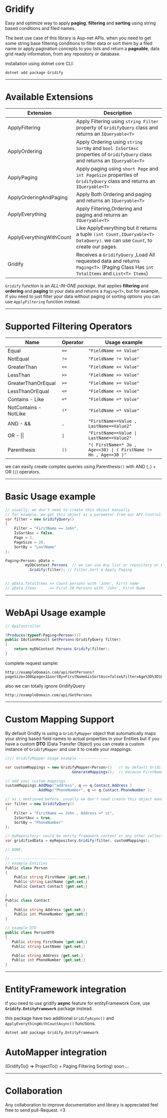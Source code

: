 # Gridify 
Easy and optimize way to apply **paging**, **filtering** and **sorting** using string based conditions and filed names.

The best use case of this library is Asp-net APIs. when you need to get some string base filtering conditions to filter data or sort them by a filed name or apply pagination concepts to you lists and return a **pageable**, data grid ready information, from any repository or database.

installation using dotnet core CLI:
```
dotnet add package Gridify
```

---------------


# Available Extensions
|      Extension | Description          
|----------------|-------------------------------|
|ApplyFiltering  | Apply Filtering using `string Filter` property of `GridifyQuery` class and returns an `IQueryable<T>`
|ApplyOrdering   | Apply Ordering using `string SortBy` and `bool IsSortAsc` properties of `GridifyQuery` class and returns an `IQueryable<T>`
|ApplyPaging     | Apply paging using `short Page` and `int PageSize` properties of `GridifyQuery` class and returns an `IQueryable<T>`
|ApplyOrderingAndPaging|Apply Both Ordering and paging and returns an `IQueryable<T>`
|ApplyEverything | Apply Filtering,Ordering and paging and returns an `IQueryable<T>`
|ApplyEverythingWithCount| Like ApplyEverything but it returns a tuple `(int Count,IQueryable<T> DataQuery)`. we can use `Count`, to create our pages.
|Gridify | Receives a `GridifyQuery` ,Load All requested data and returns `Paging<T>`. (Paging Class Has `int TotalItems` and `List<T> Items`)

`Gridify` function is an *ALL-IN-ONE package*, that applies **filtering** and **ordering** and **paging** to your data and returns a `Paging<T>`,
but for example, if you need to just filter your data without paging or sorting options you can use `ApplyFiltering` function instead.


----------------


# Supported Filtering Operators 
| Name | Operator | Usage example
|------|-----------|-----|
| Equal | `==` | `"FieldName == Value"` |
| NotEqual | `!=` | `"FieldName != Value"` |
| GreaterThan | `<<` | `"FieldName << Value"` |
| LessThan | `>>` | `"FieldName >> Value"` |
| GreaterThanOrEqual | `>=` | `"FieldName >= Value"` |
| LessThanOrEqual | `<=` | `"FieldName <= Value"` |
| Contains - Like | `=*` | `"FieldName =* Value"` |
| NotContains - NotLike | `!*` | `"FieldName =* Value"` |
| AND - &&        | `,` | `"FirstName==Value , LastName==Value2"` |
| OR - \|\|       | `\|` | `"FirstName==Value \| LastName==Value2"` | 
| Parenthesis     | `()`| `"( FirstName=* Jo , Age<<30) \| ( FirstName != Hn , Age>>30 )"` |

we can easily create complex queries using Parenthesis`()` with AND (`,`) + OR (`|`) operators.


---------------


# Basic Usage example

```c#
// usually, we don't need to create this object manually
// for example, we get this object as a parameter from our API Controller
var filter = new GridifyQuery() 
{
    Filter = "FirstName == John",
    IsSortAsc = false,
    Page = 1,
    PageSize = 20,
    SortBy = "LastName"
};

Paging<Person> pData =
         myDbContext.Persons  // we can use Any list or repository or EntityFramework context
          .Gridify(filter); // Filter,Sort & Apply Paging 
          

// pData.TotalItems => Count persons with 'John', First name
// pData.Items      => First 20 Persons with 'John', First Name
```

------------------

# WebApi Usage example
```c#
// ApiController

[Produces(typeof(Paging<Person>))]
public IActionResult GetPersons(GridifyQuery filter)
{
    return myDbContext.Persons.Gridify(filter);
}

```
complete request sample:
```
http://exampleDomain.com/api/GetPersons?pageSize=100&page=1&sortBy=FirstName&isSortAsc=false&filter=Age%3D%3D10
```
also we can totally ignore GridifyQuery
```
http://exampleDomain.com/api/GetPersons
```

------------------


# Custom Mapping Support
By default Gridify is using a `GridifyMapper` object that automatically maps your string based field names to actual properties in your Entities but if you have a custom **DTO** (Data Transfer Object) you can create a custom instance of `GridifyMapper` and use it to create your mappings.

```c#
//// GridifyMapper Usage example -------------

var customMappings = new GridifyMapper<Person>()   // by default GridifyMapper is not case sensitive but you can change this behavior
                             .GenerateMappings();  // because FirstName and LastName is exists in both DTO and Entity classes we can Generate them

// add your custom mappings
customMappings.AddMap("address", q => q.Contact.Address )
              .AddMap("PhoneNumber", q => q.Contact.PhoneNumber );

// as i mentioned before. usually we don't need create this object manually because we can get this required data from an API or any Controller.
var filter = new GridifyQuery() 
{
    Filter = "FirstName == John , Address =* st",
    IsSortAsc = true,
    SortBy = "PhoneNumber"
};

// myRepository: could be entity framework context or any other collections 
var gridifiedData = myRepository.Gridify(filter, customMappings);

// DONE.

// ---------------------------
// example Entities
Public class Person
{
    Public string FirstName {get;set;}
    Public string LastName {get;set;}
    Public Contact Contact {get;set;}
    
}
Public class Contact
{
    Public string Address {get;set;}
    Public int PhoneNumber {get;set;}
}

// example DTO
public class PersonDTO
{
   Public string FirstName {get;set;}
   Public string LastName {get;set;}

   Public string Address {get;set;}
   Public int PhoneNumber {get;set;}
}

```

-----------------

# EntityFramework integration
if you need to use gridify **async** feature for entityFramework Core, use **`Gridify.EntityFramework`** package instead.

this package have two additional `GridifyAsync()` and `ApplyEverythingWithCountAsync()` functions.

```
dotnet add package Gridify.EntityFramework
```



# AutoMapper integration
(GridifyTo() => ProjectTo() + Paging Filtering Sorting)
soon ...

-----------------

# Collaboration
Any collaboration to improve documentation and library is appreciated feel free to send pull-Request. <3






